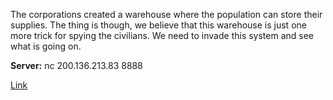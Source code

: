 The corporations created a warehouse where the population can store their supplies. The thing is though, we believe that this warehouse is just one more trick for spying the civilians. We need to invade this system and see what is going on.

**Server:** nc 200.136.213.83 8888



[Link](https://static.pwn2win.party/warehouse_dd67e7825fca12a6fd31a56de0fc4abbd645f0ef3d5f1187d44b89706670f690.tar.gz)


